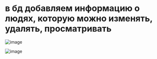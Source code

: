 # в бд добавляем информацию о людях, которую можно изменять, удалять, просматривать
![image](https://user-images.githubusercontent.com/91714397/146625938-1f1dfcd2-745c-4508-a5f1-f4f2a9d3c9f7.png)

![image](https://user-images.githubusercontent.com/91714397/146625934-59bd7657-3ed0-403b-8902-c3244846c2e6.png)
